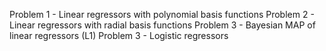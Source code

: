 Problem 1 - Linear regressors with polynomial basis functions
Problem 2 - Linear regressors with radial basis functions
Problem 3 - Bayesian MAP of linear regressors (L1) 
Problem 3 - Logistic regressors